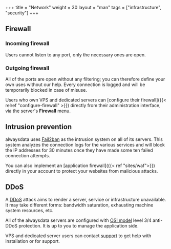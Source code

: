 +++
title = "Network"
weight = 30
layout = "man"
tags = ["infrastructure", "security"]
+++

## Firewall

### Incoming firewall

Users cannot listen to any port, only the necessary ones are open.

### Outgoing firewall

All of the ports are open without any filtering; you can therefore define your own uses without our help. Every connection is logged and will be temporarily blocked in case of misuse.

Users who own VPS and dedicated servers can [configure their firewall]({{< relref "configure-firewall" >}}) directly from their administration interface, via the server's **Firewall** menu.

## Intrusion prevention

alwaysdata uses [Fail2ban](http://www.fail2ban.org/) as the intrusion system on all of its servers. This system analyzes the connection logs for the various services and will block the IP addresses for 30 minutes once they have made some ten failed connection attempts.

You can also implement an [application firewall]({{< ref "sites/waf">}}) directly in your account to protect your websites from malicious attacks.

## DDoS

A [DDoS](https://en.wikipedia.org/wiki/Denial-of-service_attack) attack aims to render a server, service or infrastructure unavailable. It may take different forms: bandwidth saturation, exhausting machine system resources, etc.

All of the alwaysdata servers are configured with [OSI model](https://en.wikipedia.org/wiki/OSI_model) level 3/4 anti-DDoS protection. It is up to you to manage the application side.

VPS and dedicated server users can contact [support](https://admin.alwaysdata.com/support/add/) to get help with installation or for support.
